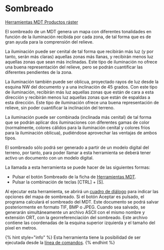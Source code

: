 # Sombreado

[Herramientas MDT Productos ráster](../fichas-de-herramientas/ficha-de-herramientas-mdt/productos-raster.md)

El sombreado de un MDT genera un mapa con diferentes tonalidades en función de la iluminación recibida por cada zona, de tal forma que es de gran ayuda para la comprensión del relieve.

La iluminación puede ser cenital de tal forma que recibirán más luz \(y por tanto, serán más claras\) aquellas zonas más llanas, y recibirán menos luz aquellas zonas que sean más inclinadas. Este tipo de iluminación no ofrece una buena representación del relieve, pero se podrán cuantificar las diferentes pendientes de la zona.

La iluminación también puede ser oblicua, proyectado rayos de luz desde la esquina NW del documento y a una inclinación de 45 grados. Con este tipo de iluminación, recibirán más luz aquellas zonas que están de cara a esta dirección y recibirán menos luz aquellas zonas que están de espaldas a esta dirección. Este tipo de iluminación ofrece una buena representación de relieve, sin poder cuantificar la inclinación del terreno.

La iluminación puede ser combinada \(inclinada más cenital\) de tal forma que se podrán aplicar dos iluminaciones con diferentes gamas de color \(normalmente, colores cálidos para la iluminación cenital y colores fríos para la iluminación oblicua\), pudiéndose aprovechar las ventajas de ambos tipos.

El sombreado sólo podrá ser generado a partir de un modelo digital del terreno, por tanto, para poder llamar a esta herramienta se deberá tener activo un documento con un modelo digital.

La llamada a esta herramienta se puede hacer de las siguientes formas:

* Pulsar el botón  Sombreado de la ficha de [Herramientas MDT](../fichas-de-herramientas/ficha-de-herramientas-mdt/).
* Pulsar la combinación de teclas \[CTRL\] + \[S\].

Al ejecutar esta herramienta, se abrirá un [cuadro de diálogo](../herramientas-mdt/sombreado/) para indicar las opciones del mapa de sombreado. Si el botón Aceptar es pulsado, el programa calculará el sombreado del MDT. Este documento se podrá salvar posteriormente en formato TIF, BMP o JPEG. Cuando sea salvado, se generarán simultáneamente un archivo ASCII con el mismo nombre y extensión ORT, con la georreferenciación del sombreado. Este archivo contiene las coordenadas de la esquina superior izquierda y el tamaño del píxel en metros.

{% hint style="info" %}
Esta herramienta tiene la posibilidad de ser ejecutada desde la [línea de comandos](../desde-linea-de-comando/linea-de-comando-sombreado.md).
{% endhint %}

